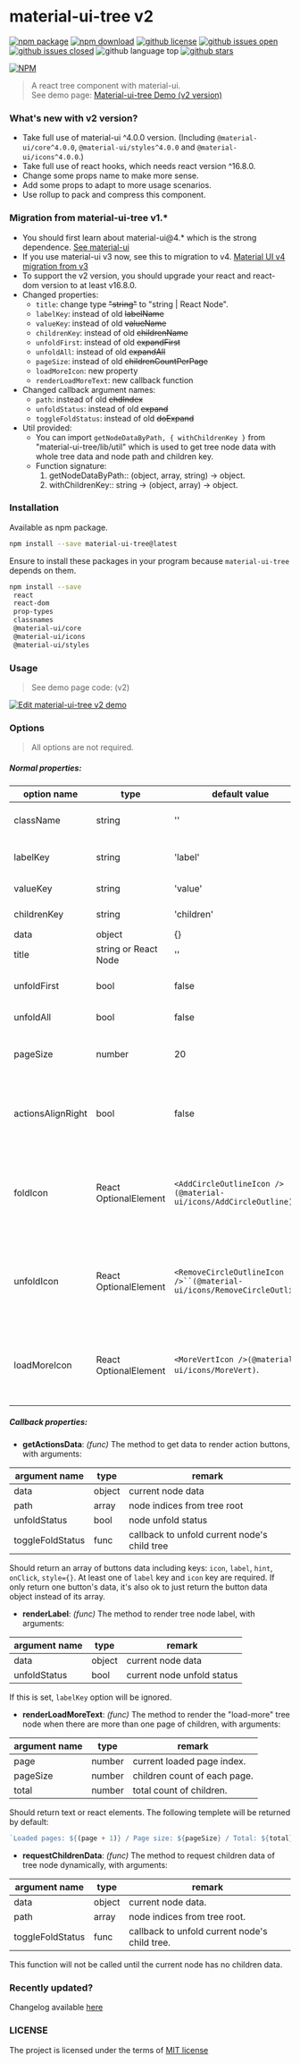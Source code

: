 # material-ui-tree v2
[![npm package](https://img.shields.io/npm/v/material-ui-tree.svg)](https://www.npmjs.org/package/material-ui-tree)
[![npm download](https://img.shields.io/npm/dt/material-ui-tree.svg)](https://www.npmjs.org/package/material-ui-tree)
[![github license](https://img.shields.io/github/license/shallinta/material-ui-tree.svg)](https://github.com/shallinta/material-ui-tree/blob/master/LICENSE)
[![github issues open](https://img.shields.io/github/issues/shallinta/material-ui-tree.svg)](https://github.com/shallinta/material-ui-tree/issues?q=is%3Aopen+is%3Aissue)
[![github issues closed](https://img.shields.io/github/issues-closed/shallinta/material-ui-tree.svg)](https://github.com/shallinta/material-ui-tree/issues?q=is%3Aissue+is%3Aclosed)
![github language top](https://img.shields.io/github/languages/top/shallinta/material-ui-tree.svg)
[![github stars](https://img.shields.io/github/stars/shallinta/material-ui-tree.svg?style=social&label=Stars)](https://github.com/shallinta/material-ui-tree)  

[![NPM](https://nodei.co/npm/material-ui-tree.png?downloads=true&downloadRank=true&stars=true)](https://www.npmjs.com/package/material-ui-tree)
> A react tree component with material-ui.  
> See demo page: [Material-ui-tree Demo (v2 version)](https://94wyyw992r.codesandbox.io/)

### What's new with v2 version?
- Take full use of material-ui ^4.0.0 version. (Including `@material-ui/core^4.0.0`, `@material-ui/styles^4.0.0` and `@material-ui/icons^4.0.0`.)
- Take full use of react hooks, which needs react version ^16.8.0.
- Change some props name to make more sense.
- Add some props to adapt to more usage scenarios.
- Use rollup to pack and compress this component.

### Migration from material-ui-tree v1.*
- You should first learn about material-ui@4.* which is the strong dependence. [See material-ui](https://material-ui.com/)
- If you use material-ui v3 now, see this to migration to v4. [Material UI v4 migration from v3](https://material-ui.com/guides/migration-v3/)
- To support the v2 version, you should upgrade your react and react-dom version to at least v16.8.0.
- Changed properties:
  - `title`: change type <del>"string"</del> to "string | React Node".
  - `labelKey`: instead of old <del>labelName</del>
  - `valueKey`: instead of old <del>valueName</del>
  - `childrenKey`: instead of old <del>childrenName</del>
  - `unfoldFirst`: instead of old <del>expandFirst</def>
  - `unfoldAll`: instead of old <del>expandAll</del>
  - `pageSize`: instead of old <del>childrenCountPerPage</del>
  - `loadMoreIcon`: new property
  - `renderLoadMoreText`: new callback function
- Changed callback argument names:
  - `path`: instead of old <del>chdIndex</del>
  - `unfoldStatus`: instead of old <del>expand</del>
  - `toggleFoldStatus`: instead of old <del>doExpand</del>
- Util provided:
  - You can import `getNodeDataByPath, { withChildrenKey }` from "material-ui-tree/lib/util" which is used to get tree node data with whole tree data and node path and children key.  
  - Function signature:
    1. getNodeDataByPath:: (object, array, string) -> object.
    2. withChildrenKey:: string -> (object, array) -> object.


### Installation
Available as npm package.
```sh
npm install --save material-ui-tree@latest
```
Ensure to install these packages in your program because `material-ui-tree` depends on them.
```sh
npm install --save
 react
 react-dom
 prop-types
 classnames
 @material-ui/core
 @material-ui/icons
 @material-ui/styles
```


### Usage
>  See demo page code: (v2)  

[![Edit material-ui-tree v2 demo](https://codesandbox.io/static/img/play-codesandbox.svg)](https://codesandbox.io/s/94wyyw992r?fontsize=14)


### Options
> All options are not required.  

##### Normal properties:  

|option name | type | default value | remark |
|---|---|---|---|
|className|string|''|The `className` will passed to container `Paper` component of material-ui.|
|labelKey|string|'label'|Label key to show in tree leaf data. If `renderLabel` option is set, `labelKey` will be ignored.|
|valueKey|string|'value'|Value key in tree leaf data. Used for react children key.|
|childrenKey|string|'children'|Children key to render child branch in tree leaf data.|
|data|object|{}|Initial tree data.|
|title|string or React Node|''|Tree title. If not set, title module will not show.|
|unfoldFirst|bool|false|Whether unfold the first branch of the tree in the beginning.|
|unfoldAll|bool|false|Whether unfold all branches of the tree in the beginning.|
|pageSize|number|20|Children nodes' count in each branch page. When tree node children data is too big, render them by page.|
|actionsAlignRight|bool|false|Whether the tree node action buttons aligns to right side. Action buttons will follow behind node label if it's false, or else will be aligned to right side.|
|foldIcon|React OptionalElement|`<AddCircleOutlineIcon />(@material-ui/icons/AddCircleOutline)`|Icon of tree node in fold status. You should pass an react element of icon such as `<ArrowDownIcon />(@material-ui/icons/KeyboardArrowDown)` when you want to modify the icon.|
|unfoldIcon|React OptionalElement|`<RemoveCircleOutlineIcon />``(@material-ui/icons/RemoveCircleOutline)`|Icon of tree node in unfold status. You should pass an react element of icon such as `<ArrowUpIcon />(@material-ui/icons/KeyboardArrowUp)` when you want to modify the icon.|
|loadMoreIcon|React OptionalElement|`<MoreVertIcon />(@material-ui/icons/MoreVert)`.|Icon of "load-more" tree node. You should pass an react element of icon such as `<MoreHorizIcon />(@material-ui/icons/MoreHoriz)` when you want to modify the icon.|

##### Callback properties:

- **getActionsData**: *(func)* The method to get data to render action buttons, with arguments:  

|argument name|type|remark|
|---|---|---|
|data|object|current node data|  
|path|array<number>|node indices from tree root|
|unfoldStatus|bool|node unfold status|
|toggleFoldStatus|func|callback to unfold current node's child tree|

Should return an array of buttons data including keys: `icon`, `label`, `hint`, `onClick`, `style={}`. At least one of `label` key and `icon` key are required. If only return one button's data, it's also ok to just return the button data object instead of its array.

- **renderLabel**: *(func)* The method to render tree node label, with arguments:  

|argument name|type|remark|
|---|---|---|
|data|object|current node data|
|unfoldStatus|bool|current node unfold status|

If this is set, `labelKey` option will be ignored.

- **renderLoadMoreText**: *(func)* The method to render the "load-more" tree node when there are more than one page of children, with arguments:  

|argument name|type|remark|
|---|---|---|
|page|number|current loaded page index.|
|pageSize|number|children count of each page.|
|total|number|total count of children.|

Should return text or react elements. The following templete will be returned by default:  

```js
`Loaded pages: ${(page + 1)} / Page size: ${pageSize} / Total: ${total}. Click here to load more...`
```

- **requestChildrenData**: *(func)* The method to request children data of tree node dynamically, with arguments:  

|argument name|type|remark|
|---|---|---|
|data|object|current node data.|
|path|array<number>|node indices from tree root.|
|toggleFoldStatus|func|callback to unfold current node's child tree.|

This function will not be called until the current node has no children data.  


### Recently updated?
Changelog available [here](https://github.com/shallinta/material-ui-tree/blob/master/CHANGELOG.md)


### LICENSE
The project is licensed under the terms of [MIT license](https://github.com/shallinta/material-ui-tree/blob/master/LICENSE)
